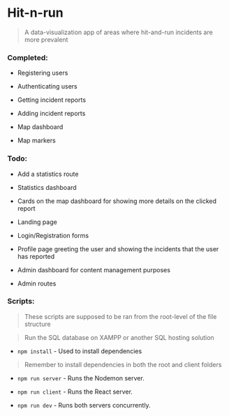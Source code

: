 # Hit-n-run

> A data-visualization app of areas where hit-and-run incidents are more prevalent

### Completed:

* Registering users

* Authenticating users

* Getting incident reports

* Adding incident reports

* Map dashboard

* Map markers

### Todo:

* Add a statistics route

* Statistics dashboard

* Cards on the map dashboard for showing more details on the clicked report

* Landing page

* Login/Registration forms

* Profile page greeting the user and showing the incidents that the user has reported

* Admin dashboard for content management purposes

* Admin routes

### Scripts:

> These scripts are supposed to be ran from the root-level of the file structure

> Run the SQL database on XAMPP or another SQL hosting solution

* `npm install` - Used to install dependencies

> Remember to install dependencies in both the root and client folders

* `npm run server` - Runs the Nodemon server.

* `npm run client` - Runs the React server.

* `npm run dev` - Runs both servers concurrently.
